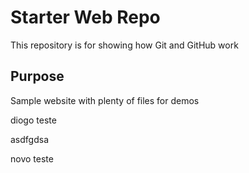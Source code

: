 # Starter Web Repo

This repository is for showing how Git and GitHub work

## Purpose

Sample website with plenty of files for demos

diogo teste

asdfgdsa

novo teste